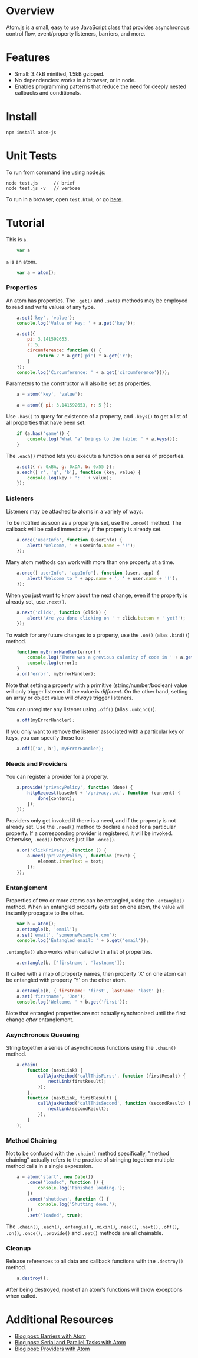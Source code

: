 Overview
========

Atom.js is a small, easy to use JavaScript class that provides asynchronous
control flow, event/property listeners, barriers, and more.


Features
========

 - Small: 3.4kB minified, 1.5kB gzipped.
 - No dependencies: works in a browser, or in node.
 - Enables programming patterns that reduce the need for deeply nested
   callbacks and conditionals.


Install
=======

	npm install atom-js


Unit Tests
==========

To run from command line using node.js:

	node test.js      // brief
	node test.js -v   // verbose

To run in a browser, open `test.html`, or go 
[here](http://zynga.github.io/atom/test.html).


Tutorial
========

This is `a`.

```js
	var a
```

`a` is an atom.

```js
	var a = atom();
```


### Properties

An atom has properties.  The `.get()` and `.set()` methods may be employed to
read and write values of any type.

```js
	a.set('key', 'value');
	console.log('Value of key: ' + a.get('key'));

	a.set({
		pi: 3.141592653,
		r: 5,
		circumference: function () {
			return 2 * a.get('pi') * a.get('r');
		}
	});
	console.log('Circumference: ' + a.get('circumference')());
```

Parameters to the constructor will also be set as properties.

```js
	a = atom('key', 'value');

	a = atom({ pi: 3.141592653, r: 5 });
```

Use `.has()` to query for existence of a property, and `.keys()` to get a list
of all properties that have been set.

```js
	if (a.has('game')) {
		console.log('What "a" brings to the table: ' + a.keys());
	}
```

The `.each()` method lets you execute a function on a series of properties.

```js
	a.set({ r: 0xBA, g: 0xDA, b: 0x55 });
	a.each(['r', 'g', 'b'], function (key, value) {
		console.log(key + ': ' + value);
	});
```


### Listeners

Listeners may be attached to atoms in a variety of ways.

To be notified as soon as a property is set, use the `.once()` method.  The
callback will be called immediately if the property is already set.

```js
	a.once('userInfo', function (userInfo) {
		alert('Welcome, ' + userInfo.name + '!');
	});
```

Many atom methods can work with more than one property at a time.

```js
	a.once(['userInfo', 'appInfo'], function (user, app) {
		alert('Welcome to ' + app.name + ', ' + user.name + '!');
	});
```

When you just want to know about the next change, even if the property is
already set, use `.next()`.

```js
	a.next('click', function (click) {
		alert('Are you done clicking on ' + click.button + ' yet?');
	});
```

To watch for any future changes to a property, use the `.on()` (alias `.bind()`)
method.

```js
	function myErrorHandler(error) {
		console.log('There was a grevious calamity of code in ' + a.get('module'));
		console.log(error);
	}
	a.on('error', myErrorHandler);
```

Note that setting a property with a primitive (string/number/boolean) value will
only trigger listeners if the value is *different*.  On the other hand, setting
an array or object value will *always* trigger listeners.

You can unregister any listener using `.off()` (alias `.unbind()`).

```js
	a.off(myErrorHandler);
```

If you only want to remove the listener associated with a particular key or
keys, you can specify those too:

```js
	a.off(['a', b'], myErrorHandler);
```


### Needs and Providers

You can register a provider for a property.

```js
	a.provide('privacyPolicy', function (done) {
		httpRequest(baseUrl + '/privacy.txt', function (content) {
			done(content);
		});
	});
```

Providers only get invoked if there is a need, and if the property is not
already set.  Use the `.need()` method to declare a need for a particular
property.  If a corresponding provider is registered, it will be invoked.
Otherwise, `.need()` behaves just like `.once()`.

```js
	a.on('clickPrivacy', function () {
		a.need('privacyPolicy', function (text) {
			element.innerText = text;
		});
	});
```


### Entanglement

Properties of two or more atoms can be entangled, using the `.entangle()`
method.  When an entangled property gets set on one atom, the value will
instantly propagate to the other.

```js
	var b = atom();
	a.entangle(b, 'email');
	a.set('email', 'someone@example.com');
	console.log('Entangled email: ' + b.get('email'));
```

`.entangle()` also works when called with a list of properties.

```js
	a.entangle(b, ['firstname', 'lastname']);
```

If called with a map of property names, then property 'X' on one atom can be
entangled with property 'Y' on the other atom.

```js
	a.entangle(b, { firstname: 'first', lastname: 'last' });
	a.set('firstname', 'Joe');
	console.log('Welcome, ' + b.get('first'));
```

Note that entangled properties are not actually synchronized until the first
change *after* entanglement.


### Asynchronous Queueing

String together a series of asynchronous functions using the `.chain()` method.

```js
	a.chain(
		function (nextLink) {
			callAjaxMethod('callThisFirst', function (firstResult) {
				nextLink(firstResult);
			});
		},
		function (nextLink, firstResult) {
			callAjaxMethod('callThisSecond', function (secondResult) {
				nextLink(secondResult);
			});
		}
	);
```


### Method Chaining

Not to be confused with the `.chain()` method specifically, "method chaining"
actually refers to the practice of stringing together multiple method calls in
a single expression.

```js
	a = atom('start', new Date())
		.once('loaded', function () {
			console.log('Finished loading.');
		})
		.once('shutdown', function () {
			console.log('Shutting down.');
		})
		.set('loaded', true);
```

The `.chain()`, `.each()`, `.entangle()`, `.mixin()`, `.need()`, `.next()`,
`.off()`, `.on()`, `.once()`, `.provide()` and `.set()` methods are all
chainable.


### Cleanup

Release references to all data and callback functions with the `.destroy()`
method.

```js
	a.destroy();
```

After being destroyed, most of an atom's functions will throw exceptions when
called.


Additional Resources
====================

 - [Blog post: Barriers with Atom](http://christophercampbell.wordpress.com/2013/01/01/barriers-with-atom/)
 - [Blog post: Serial and Parallel Tasks with Atom](http://christophercampbell.wordpress.com/2013/01/01/serial-and-parallel-tasks-with-atom/)
 - [Blog post: Providers with Atom](http://christophercampbell.wordpress.com/2013/01/01/providers-with-atom/)
